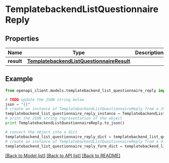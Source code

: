 # TemplatebackendListQuestionnaireReply


## Properties

Name | Type | Description | Notes
------------ | ------------- | ------------- | -------------
**result** | [**TemplatebackendListQuestionnaireResult**](TemplatebackendListQuestionnaireResult.md) |  | [optional] 

## Example

```python
from openapi_client.models.templatebackend_list_questionnaire_reply import TemplatebackendListQuestionnaireReply

# TODO update the JSON string below
json = "{}"
# create an instance of TemplatebackendListQuestionnaireReply from a JSON string
templatebackend_list_questionnaire_reply_instance = TemplatebackendListQuestionnaireReply.from_json(json)
# print the JSON string representation of the object
print TemplatebackendListQuestionnaireReply.to_json()

# convert the object into a dict
templatebackend_list_questionnaire_reply_dict = templatebackend_list_questionnaire_reply_instance.to_dict()
# create an instance of TemplatebackendListQuestionnaireReply from a dict
templatebackend_list_questionnaire_reply_form_dict = templatebackend_list_questionnaire_reply.from_dict(templatebackend_list_questionnaire_reply_dict)
```
[[Back to Model list]](../README.md#documentation-for-models) [[Back to API list]](../README.md#documentation-for-api-endpoints) [[Back to README]](../README.md)


